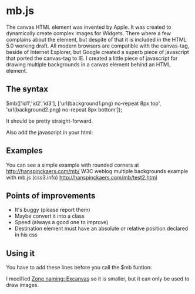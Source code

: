 mb.js
======

The canvas HTML element was invented by Apple. It was created to dynamically create complex images for Widgets. There where a few complains about the element, but despite of that it is included in the HTML 5.0 working draft. All modern browsers are compatible with the canvas-tag, beside of Internet Explorer, but Google created a superb piece of javascript that ported the canvas-tag to IE. I created a little piece of javascript for drawing multiple backgrounds in a canvas element behind an HTML element. 

The syntax
----------
$mb(['id1','id2','id3'],
	['url(background1.png) no-repeat 8px top',
	'url(background2.png) no-repeat 8px bottom']);	
	
It should be pretty straight-forward.

Also add the javascript in your html:
<!--[if IE]>
	<script type="text/javascript" charset="utf-8" src="changed_excanvas_compressed.js"></script> 
<![endif]-->
<script type="text/javascript" charset="utf-8" src="mbmin.js"></script>

Examples
---------
You can see a simple example with rounded corners at http://hanspinckaers.com/mb/
W3C weblog multiple backgrounds example with mb.js (css3.info) http://hanspinckaers.com/mb/test2.html

Points of improvements
----------------------
- It's buggy (please report them)
- Maybe convert it into a class
- Speed (always a good one to improve)
- Destination element must have an absolute or relative position declared in his css

Using it
---------
You have to add these lines before you call the $mb funtion:

<!--[if IE]>
	<script type="text/javascript" charset="utf-8" src="changed_excanvas-compressed.js"></script> 
<![endif]-->
<script type="text/javascript" charset="utf-8" src="mbmin.js"></script> 

I modified [Zone naming: Excanvas](
http://code.google.com/p/explorercanvas/) so it is smaller, but it can only be used to draw images.